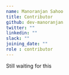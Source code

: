 ```yaml
---
name: Manoranjan Sahoo
title: Contributor
github: dev-manoranjan
twitter: ""
linkedin: ""
slack: ""
joining_date: ""
role : contributor
---
```


Still waiting for this
